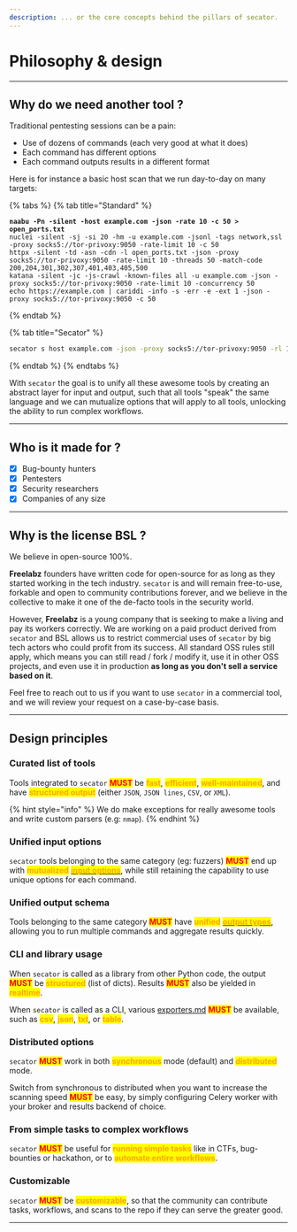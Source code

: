 ```yaml
---
description: ... or the core concepts behind the pillars of secator.
---
```


# Philosophy & design

***

## Why do we need another tool ?

Traditional pentesting sessions can be a pain:

* Use of dozens of commands (each very good at what it does)
* Each command has different options
* Each command outputs results in a different format

Here is for instance a basic host scan that we run day-to-day on many targets:

{% tabs %}
{% tab title="Standard" %}
<pre class="language-bash"><code class="lang-bash"><strong>naabu -Pn -silent -host example.com -json -rate 10 -c 50 > open_ports.txt
</strong>nuclei -silent -sj -si 20 -hm -u example.com -jsonl -tags network,ssl -proxy socks5://tor-privoxy:9050 -rate-limit 10 -c 50
httpx -silent -td -asn -cdn -l open_ports.txt -json -proxy socks5://tor-privoxy:9050 -rate-limit 10 -threads 50 -match-code 200,204,301,302,307,401,403,405,500
katana -silent -jc -js-crawl -known-files all -u example.com -json -proxy socks5://tor-privoxy:9050 -rate-limit 10 -concurrency 50
echo https://example.com | cariddi -info -s -err -e -ext 1 -json -proxy socks5://tor-privoxy:9050 -c 50
</code></pre>
{% endtab %}

{% tab title="Secator" %}
```bash
secator s host example.com -json -proxy socks5://tor-privoxy:9050 -rl 10 -threads 50 -mc 200,204,301,302,307,401,403,405,500
```
{% endtab %}
{% endtabs %}

With `secator` the goal is to unify all these awesome tools by creating an abstract layer for input and output, such that all tools "speak" the same language and we can mutualize options that will apply to all tools, unlocking the ability to run complex workflows.

***

## Who is it made for ?

* [x] Bug-bounty hunters
* [x] Pentesters
* [x] Security researchers
* [x] Companies of any size

***

## Why is the license BSL ?

We believe in open-source 100%.&#x20;

**Freelabz** founders have written code for open-source for as long as they started working in the tech industry. `secator` is and will remain free-to-use, forkable and open to community contributions forever, and we believe in the collective to make it one of the de-facto tools in the security world.

However, **Freelabz** is a young company that is seeking to make a living and pay its workers correctly. We are working on a paid product derived from `secator` and BSL allows us to restrict commercial uses of `secator` by big tech actors who could profit from its success.  All standard OSS rules still apply, which means you can still read / fork / modify it, use it in other OSS projects, and even use it in production **as long as you don't sell a service based on it**.&#x20;

Feel free to reach out to us if you want to use `secator` in a commercial tool, and we will review your request on a case-by-case basis.

***

## Design principles

### **Curated list of tools**

Tools integrated to `secator` <mark style="color:red;">**MUST**</mark> be <mark style="color:orange;">**fast**</mark>, <mark style="color:orange;">**efficient**</mark>, <mark style="color:orange;">**well-maintained**</mark>, and have <mark style="color:orange;">**structured output**</mark> (either `JSON`, `JSON lines`, `CSV`, or `XML`).

{% hint style="info" %}
We do make exceptions for really awesome tools and write custom parsers (e.g: `nmap`).
{% endhint %}

### **Unified input options**

`secator` tools belonging to the same category (eg: fuzzers) <mark style="color:red;">**MUST**</mark> end up with <mark style="color:orange;">**mutualized**</mark> [<mark style="color:orange;">**input options**</mark>](../more-options/meta-options.md), while still retaining the capability to use unique options for each command.

### **Unified output schema**

Tools belonging to the same category <mark style="color:red;">**MUST**</mark> have <mark style="color:orange;">**unified**</mark> [<mark style="color:orange;">**output types**</mark>](concepts/output-types.md), allowing you to run multiple commands and aggregate results quickly.

### **CLI and library usage**

When `secator` is called as a library from other Python code, the output <mark style="color:red;">**MUST**</mark> be <mark style="color:orange;">**structured**</mark> (list of dicts). Results <mark style="color:red;">**MUST**</mark> also be yielded in <mark style="color:orange;">**realtime**</mark>.

When `secator` is called as a CLI, various [exporters.md](concepts/exporters.md "mention") <mark style="color:red;">**MUST**</mark> be available, such as <mark style="color:orange;">**csv**</mark>, <mark style="color:orange;">**json**</mark>, <mark style="color:orange;">**txt**</mark>, or <mark style="color:orange;">**table**</mark>.

### **Distributed options**

`secator` <mark style="color:red;">**MUST**</mark> work in both <mark style="color:orange;">**synchronous**</mark> mode (default) and <mark style="color:orange;">**distributed**</mark> mode.

Switch from synchronous to distributed when you want to increase the scanning speed <mark style="color:red;">**MUST**</mark> be easy, by simply configuring Celery worker with your broker and results backend of choice.

### **From simple tasks to complex workflows**

`secator` <mark style="color:red;">**MUST**</mark> be useful for <mark style="color:orange;">**running simple tasks**</mark> like in CTFs, bug-bounties or hackathon, or to <mark style="color:orange;">**automate entire workflows**</mark>.

### **Customizable**

`secator` <mark style="color:red;">**MUST**</mark> be <mark style="color:orange;">**customizable**</mark>, so that the community can contribute tasks, workflows, and scans to the repo if they can serve the greater good.

***
